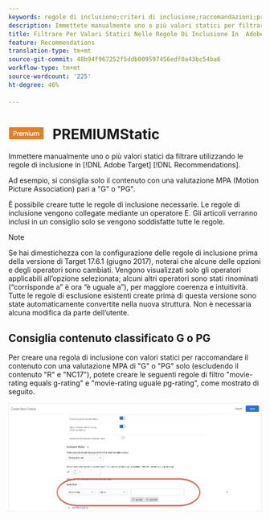 ```yaml
---
keywords: regole di inclusione;criteri di inclusione;raccomandazioni;promozione;promozioni;filtro dinamico;statico;filtro statico
description: Immettete manualmente uno o più valori statici per filtrare utilizzando le regole di inclusione in  Adobe Target Recommendations.
title: Filtrare Per Valori Statici Nelle Regole Di Inclusione In  Adobe Target Recommendations
feature: Recommendations
translation-type: tm+mt
source-git-commit: 48b94f967252f5ddb009597456edf0a43bc54ba6
workflow-type: tm+mt
source-wordcount: '225'
ht-degree: 46%

---
```



# ![Filtro ](/help/assets/premium.png) PREMIUMStatic

Immettere manualmente uno o più valori statici da filtrare utilizzando le regole di inclusione in [!DNL Adobe Target] [!DNL Recommendations].

Ad esempio, si consiglia solo il contenuto con una valutazione MPA (Motion Picture Association) pari a &quot;G&quot; o &quot;PG&quot;.

È possibile creare tutte le regole di inclusione necessarie. Le regole di inclusione vengono collegate mediante un operatore E. Gli articoli verranno inclusi in un consiglio solo se vengono soddisfatte tutte le regole.

>[!NOTE]
>
>Se hai dimestichezza con la configurazione delle regole di inclusione prima della versione di Target 17.6.1 (giugno 2017), noterai che alcune delle opzioni e degli operatori sono cambiati. Vengono visualizzati solo gli operatori applicabili all’opzione selezionata; alcuni altri operatori sono stati rinominati (“corrisponde a” è ora “è uguale a”), per maggiore coerenza e intuitività. Tutte le regole di esclusione esistenti create prima di questa versione sono state automaticamente convertite nella nuova struttura. Non è necessaria alcuna modifica da parte dell’utente.

## Consiglia contenuto classificato G o PG

Per creare una regola di inclusione con valori statici per raccomandare il contenuto con una valutazione MPA di &quot;G&quot; o &quot;PG&quot; solo (escludendo il contenuto &quot;R&quot; e &quot;NC17&quot;), potete creare le seguenti regole di filtro &quot;movie-rating equals g-rating&quot; e &quot;movie-rating uguale pg-rating&quot;, come mostrato di seguito.

![esempio di valutazione dei filmati](/help/c-recommendations/c-algorithms/assets/movies.png)

